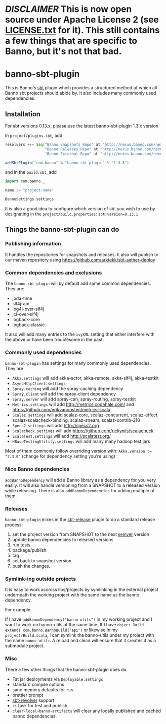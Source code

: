 # *DISCLAIMER* This is now open source under Apache License 2 (see [LICENSE.txt](./LICENSE.txt) for it). This still contains a few things that are specific to Banno, but it's not that bad.

# banno-sbt-plugin #

This is Banno's [sbt][] plugin which provides a structured method of which all Banno sbt projects should abide by. It also includes many commonly used dependencies.

## Installation ##

For sbt versions 0.13.x, please use the latest banno-sbt-plugin 1.3.x version.

In `project/plugins.sbt`, add

```scala
resolvers ++= Seq("Banno Snapshots Repo" at "http://nexus.banno.com/nexus/content/repositories/snapshots",
                  "Banno Releases Repo" at "http://nexus.banno.com/nexus/content/repositories/releases",
                  "Banno External Repo" at "http://nexus.banno.com/nexus/content/groups/external/")

addSbtPlugin("com.banno" % "banno-sbt-plugin" % "1.3.5")
```

and in the `build.sbt`, add

```scala
import com.banno._

name := "project-name"

BannoSettings.settings
```

It is also a good idea to configure which version of sbt you wish to use by designating in the `project/build.properties`: `sbt.version=0.13.1`

## Things the banno-sbt-plugin can do

### Publishing information

It handles the repositories for snapshots and releases. It also will publish to our maven repository using https://github.com/arktekk/sbt-aether-deploy

### Common dependencies and exclusions

The `banno-sbt-plugin` will by default add some common dependencies: They are:

 - joda-time
 - slf4j-api
 - log4j-over-slf4j
 - jcl-over-slf4j
 - logback-core
 - logback-classic

It also will add many entries to the `ivyXML` setting that either interfere with the above or have been troublesome in the past.

### Commonly used dependencies

`banno-sbt-plugin` has settings for many commonly used dependencies. They are

 - `Akka.settings` will add akka-actor, akka-remote, akka-slf4j, akka-testkit
 - `AsyncHttpClient.settings`
 - `Spray.caching` will add the spray-caching dependency
 - `Spray.client` will add the spray-client dependency
 - `Spray.server` will add spray-can, spray-routing, spray-testkit
 - `Metrics.settings` will add http://metrics.codahale.com/ and https://github.com/erikvanoosten/metrics-scala
 - `Scalaz.settings` will add scalaz-core, scalaz-concurrent, scalaz-effect, scalaz-scalacheck-binding, scalaz-stream, scalaz-contrib-210
 - `Specs2.settings` will add http://specs2.org
 - `Scalacheck.settings` will add https://github.com/rickynils/scalacheck
 - `ScalaTest.settings` will add http://scalatest.org/
 - `HBaseTestingUtility.settings` will add many many hadoop test jars

Most of them commonly follow overriding version with: `Akka.version := "2.3.0"` (change for dependency setting you're using)

### Nice Banno dependencies

`addBannoDependency` will add a Banno library as a dependency for you very easily. It will also handle versioning from a SNAPSHOT to a released version while releasing. There is also `addBannoDependencies` for adding multiple of them.

### Releases

`banno-sbt-plugin` mixes in the [sbt-release][] plugin to do a standard release process:

 1. set the project version from SNAPSHOT to the next [semver][] version
 1. update banno dependencies to released versions
 1. run tests
 1. package/publish
 1. tag
 1. set back to snapshot version
 1. push the changes.

### Symlink-ing outside projects

It is easy to work accross libs/projects by symlinking in the external project underneath the working project with the same name as the banno dependency.

For example:

If I have `addBannoDependency("banno-utils")` in my working project and I want to work on banno-utils at the same time. If I have `object Build extends com.banno.BannoBuild("api")` or likewise in my `project/Build.scala`, I can symlink the banno-utils under my project with the name `banno-utils`. A reload and clean will ensure that it creates it as a submodule project.


### Misc

There a few other things that the banno-sbt-plugin does do.

 - Fat jar deployments via `Deployable.settings`
 - standard compile options
 - sane memory defaults for `run`
 - prettier prompt
 - [sbt-revolver](https://github.com/spray/sbt-revolver) support
 - `ci` task for test and publish
 - `clear-local-banno-artifacts` will clear any locally published and cached banno dependencies.

[sbt]: http://www.scala-sbt.org/
[sbt-release]: http://github.com/sbt/sbt-release
[semver]: http://semver.org

